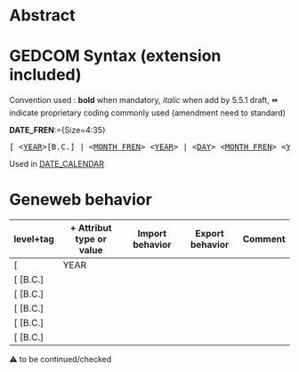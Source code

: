 ﻿# Abstract

# GEDCOM Syntax (extension included)
Convention used : **bold** when mandatory, _italic_ when add by 5.5.1 draft, &#x23E9; indicate proprietary coding commonly used (amendment need to standard)<br />

**DATE_FREN**:={Size=4:35}
<pre>
[ &lt;<a href=Ged.YEAR>YEAR</a>&gt;[B.C.] | &lt;<a href=Ged.MONTH_FREN>MONTH_FREN</a>&gt; &lt;<a href=Ged.YEAR>YEAR</a>&gt; | &lt;<a href=Ged.DAY>DAY</a>&gt; &lt;<a href=Ged.MONTH_FREN>MONTH_FREN</a>&gt; &lt;<a href=Ged.YEAR>YEAR</a>&gt; ]
</pre>
Used in <a href=Ged.DATE_CALENDAR>DATE_CALENDAR</a><br />

# Geneweb behavior

level+tag  | + Attribut type or value | Import behavior | Export behavior  | Comment 
---------- | ------------- | :---------------: | :-----------------:| -----------
[ | YEAR | | |
[ <YEAR>[B.C.] | | | | |
[ <YEAR>[B.C.] | | | | |
[ <YEAR>[B.C.] | | | | |
[ <YEAR>[B.C.] | | | | |
[ <YEAR>[B.C.] | | | | |

:warning: to be continued/checked

